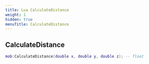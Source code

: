 ```yaml
---
title: Lua CalculateDistance
weight: 1
hidden: true
menuTitle: CalculateDistance
---
```

## CalculateDistance
```lua
mob:CalculateDistance(double x, double y, double z); -- float
```